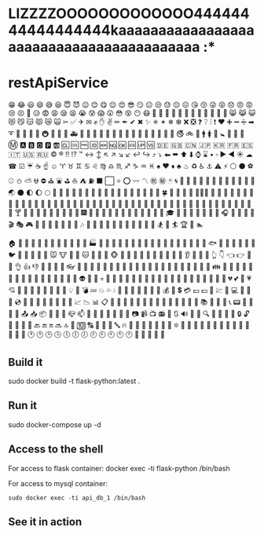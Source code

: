 # LIZZZZOOOOOOOOOOOOO44444444444444444kaaaaaaaaaaaaaaaaaaaaaaaaaaaaaaaaaaaaaaaaa :*
# restApiService
😁 😂 😃 😄 😅 😆 😇 😈 😉 😊 😋 😌 😍 😎 😏 😐 😒 😓 😔 😖 😘 😚
😜 😝 😞 😠 😡 😢 😣 😤 😥 😨 😩 😪 😫 😭 😰 😱 😲 😳 😵 😶 😷 👴
🙅 🙆 🙇 🙈 🙉 🙊 🙋 🙌 🙍 🙎 🙏 😸 😹 😺 😻 😼 😽 😾 😿 🙀
✂ ✅ ✈ ✉ ✊ ✋ ✌ ✏ ✒ ✔ ✖ ✨ ✳ ✴ ❄ ❇ ❌ ❎ ❓ ❔ ❕ ❗ ❤ ➕ ➖ ➗ ➡ ➰
🚀 🚃 🚄 🚅 🚇 🚉 🚌 🚏 🚑 🚒 🚓 🚕 🚗 🚙 🚚 🚢 🚤 🚥 🚧 🚨 🚩 🚪 🚫 🚬 🚭 🚲 🚶 🚹 🚺 🚻 🚼 🚽 🚾 🛀
Ⓜ 🅰 🅱 🅾 🅿 🆎 🆑 🆒 🆓 🆔 🆕 🆖 🆗 🆘 🆙 🆚 🇩🇪 🇬🇧 🇨🇳 🇯🇵 🇰🇷 🇫🇷 🇪🇸 🇮🇹 🇺🇸 🇷🇺
© ® ‼ ⁉ ™ ↔ ↕ ↖ ↗ ↘ ↙ ↩ ↪ ⤴ ⤵ ⬅ ➡ ⬆ ⬇ ⌚ ⌛ ▪ ▫ ▶ ◀ ☀ ☁ ☎ ☑ ☔ ☕ ☝ ☺
♈ ♉ ♊ ♋ ♌ ♍ ♎ ♏ ♐ ♑ ♒ ♓ ♠ ♥ ♦ ♣
♨ ♻ ♿ ⚓ ⚠ ⚡ ⚪ ⚫ ⚽ ⚾ ⛄ ⛅ ⛎ ⛔ ⛪ ⛲ ⛳ ⛵ ⛺ ⛽ ⬛ ⬜ ⭐ ⭕ 〰 〽 ㊗ ㊙ 🃏
🌀 🌁 🌂 🌃 🌄 🌅 🌆 🌇 🌈 🌉 🌊 🌋 🌌 🌏 🌑 🌓 🌔 🌕 🌙 🌛 🌟 🌠
🌰 🌱 🌴 🌵 🌷 🌸 🌹 🌺 🌻 🌼 🌽 🌾 🌿 🍀 🍁 🍂 🍃 🍄 🍅🍆🍇 🍈 🍉 🍊
🍌 🍍 🍎 🍏 🍑 🍒 🍓 🍔 🍕 🍖 🍗 🍘 🍙 🍚 🍛 🍜 🍝 🍞 🍟 🍠 🍡 🍢 🍣 🍤 🍥 🍦 🍧 🍨 🍩 🍪 🍫 🍬 🍭 🍮 🍯 🍰 🍱 🍲 🍳
🍴 🍵 🍶 🍷 🍸 🍹 🍺 🍻 🎀 🎁 🎂 🎃 🎄 🎅 🎆 🎇 🎈 🎉 🎊 🎋 🎌 🎍 🎎 🎏 🎐 🎑 🎒 🎓 🎠 🎡 🎢 🎣
🎤 🎥 🎦 🎧 🎨 🎩 🎪 🎫 🎬 🎭 🎮 🎯 🎰 🎱 🎲 🎳 🎴 🎵 🎶 🎷 🎸 🎹 🎺 🎻 🎼 🎽 🎾 🎿 🏀 🏁 🏂 🏃 🏄 🏆 🏈 🏊

🏠 🏡 🏢 🏣 🏥 🏦 🏧 🏨 🏩 🏪 🏫 🏬 🏭 🏮 🏯 🏰
🐌 🐍 🐎 🐑 🐒 🐔 🐗 🐘 🐙 🐚 🐛 🐜 🐝 🐞 🐟 🐠 🐡 🐢 🐣 🐤 🐥 🐦 🐧
🐨 🐩 🐫 🐬 🐭 🐮 🐯 🐰 🐱 🐲 🐳 🐴 🐵 🐶 🐷 🐸 🐹 🐺 🐻 🐼 🐽 🐾
👀 👂 👃 👄 👅 👆 👇 👈 👉 👊 👋 👌 👍 👎 👏 👐
👑 👒 👓 👔 👕 👖 👗 👘 👙 👚 👛 👜 👝 👞 👟 👠 👡 👢 👣 👤 👦 👧 👨 👩 👪 👫
👮 👯 👰 👱 👲 👳 👴 👵 👶 👷 👸 👹 👺 👻 👼 👽 👾 👿 💀 💁 💂
💃 💄 💅 💆 💇 💈 💉 💊 💋 💌 💍 💎 💏 💐 💑 💒 💓 💔 💕 💖 💗 💘 💙 💚 💛 💜 💝 💞 💟
💠 💡 💢 💣 💤 💥 💦 💧 💨 💩 💪 💫 💬 💮
💯 💰 💱 💲 💳 💴 💵 💸 💹
💺 💻 💼 💽 💾 💿 📀 📁 📂 📃 📄 📅 📆 📇 📈 📉 📊 📋 📌 📍 📎 📏 📐 📑 📒 📓 📔 📕 📖 📗 📘 📙 📚 📛 📜 📝
📞 📟 📠 📡 📢 📣 📤 📥 📦 📧 📨 📩 📪 📫 📮 📰 📱 📲 📳 📴 📶 📷 📹 📺 📻 📼 🔃 🔊 🔋 🔌
🔍 🔎 🔏 🔐 🔑 🔒 🔓 🔔 🔖 🔗 🔘 🔙 🔚 🔛 🔜 🔝 🔞 🔟 🔠 🔡 🔢 🔣 🔤
🔥 🔦 🔧 🔨 🔩 🔪 🔫 🔮 🔯 🔰 🔱
🔲 🔳 🔴 🔵 🔶 🔷 🔸 🔹 🔺 🔻 🔼 🔽
🕐 🕑 🕒 🕓 🕔 🕕 🕖 🕗 🕘 🕙 🕚 🕛
🗻 🗼 🗽 🗾 🗿
## Build it

sudo docker build -t flask-python:latest .



## Run it

sudo docker-compose up -d



## Access to the shell

For access to flask container:
docker exec -ti flask-python /bin/bash


For access to mysql container:
```
sudo docker exec -ti api_db_1 /bin/bash
```


## See it in action
